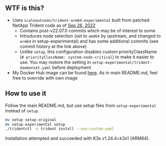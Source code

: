 ## WTF is this?

- Uses `scaleoutsean/trident-arm64:experimental` built from patched NetApp Trident code as of [Sep 26, 2022](https://github.com/NetApp/trident/tree/2451037d57cad6a5146fc75b615505daa1c1b57b)
  - Contains post-v22.07.0 commits which may be of interest to some
  - Introduces node selection (set to `amd64` by upstream, and changed to `arm64` in setup-experimental) and has some additional commits (see commit history at the link above)
  - Unlike `setup`, this configuration disables custom priorityClassName (`# priorityClassName: system-node-critical`) to make it easier to use. You may restore the setting in `setup-experimental/trident-daemonset.yaml` before deployment
- My Docker Hub image can be found [here](https://hub.docker.com/layers/scaleoutsean/trident-arm64/experimental/images/sha256-1c8b00f288a04d3bbb34f9b3375056fde3378416e11f7d3fbe11c380ff9dda5e?context=explore). As in main README.md, feel free to override with own image

## How to use it

Follow the main README.md, but use setup files from `setup-experimental` instead of `setup`.

```sh
mv setup setup-original
mv setup-experimental setup
./tridentctl -n trident install --use-custom-yaml 
```

Installation attempted and succeeded with K3s v1.24.4+k3s1 (ARM64).

